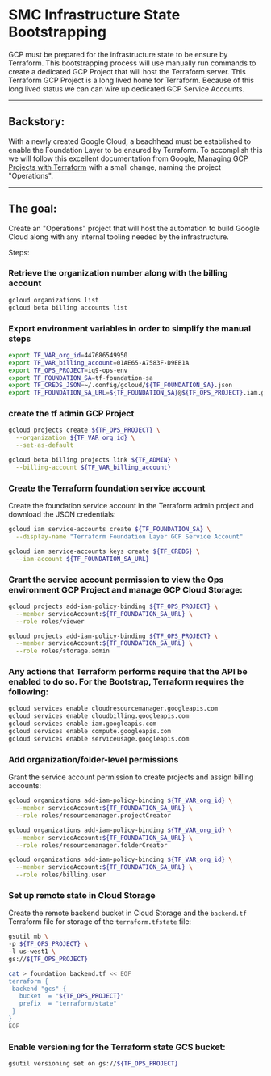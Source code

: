 # SMC Infrastructure State Bootstrapping

GCP must be prepared for the infrastructure state to be ensure by Terraform.  This bootstrapping process will use manually run commands to create a dedicated GCP Project that will host the Terraform server.  This Terraform GCP Project is a long lived home for Terraform.  Because of this long lived status we can can wire up dedicated GCP Service Accounts.

---

## Backstory:

With a newly created Google Cloud, a beachhead must be established to enable the Foundation Layer to be ensured by Terraform.  To accomplish this we will follow this excellent documentation from Google, [Managing GCP Projects with Terraform](https://cloud.google.com/community/tutorials/managing-gcp-projects-with-terraform) with a small change, naming the project "Operations".

---

## The goal:

Create an "Operations" project that will host the automation to build Google Cloud along with any internal tooling needed by the infrastructure.

Steps:

### Retrieve the organization number along with the billing account

```bash
gcloud organizations list
gcloud beta billing accounts list
```

### Export environment variables in order to simplify the manual steps
  
```bash
export TF_VAR_org_id=447686549950
export TF_VAR_billing_account=01AE65-A7583F-D9EB1A
export TF_OPS_PROJECT=iq9-ops-env
export TF_FOUNDATION_SA=tf-foundation-sa
export TF_CREDS_JSON=~/.config/gcloud/${TF_FOUNDATION_SA}.json
export TF_FOUNDATION_SA_URL=${TF_FOUNDATION_SA}@${TF_OPS_PROJECT}.iam.gserviceaccount.com
```

### create the tf admin GCP Project

```bash
gcloud projects create ${TF_OPS_PROJECT} \
  --organization ${TF_VAR_org_id} \
  --set-as-default
```

```bash
gcloud beta billing projects link ${TF_ADMIN} \
  --billing-account ${TF_VAR_billing_account}
```

### Create the Terraform foundation service account

Create the foundation service account in the Terraform admin project and download the JSON credentials:

```bash
gcloud iam service-accounts create ${TF_FOUNDATION_SA} \
  --display-name "Terraform Foundation Layer GCP Service Account"
```

```bash
gcloud iam service-accounts keys create ${TF_CREDS} \
  --iam-account ${TF_FOUNDATION_SA_URL}
```

### Grant the service account permission to view the Ops environment GCP Project and manage GCP Cloud Storage:

```bash
gcloud projects add-iam-policy-binding ${TF_OPS_PROJECT} \
  --member serviceAccount:${TF_FOUNDATION_SA_URL} \
  --role roles/viewer
```

```bash
gcloud projects add-iam-policy-binding ${TF_OPS_PROJECT} \
  --member serviceAccount:${TF_FOUNDATION_SA_URL} \
  --role roles/storage.admin
```

### Any actions that Terraform performs require that the API be enabled to do so. For the Bootstrap, Terraform requires the following:

```bash
gcloud services enable cloudresourcemanager.googleapis.com
gcloud services enable cloudbilling.googleapis.com
gcloud services enable iam.googleapis.com
gcloud services enable compute.googleapis.com
gcloud services enable serviceusage.googleapis.com
```

### Add organization/folder-level permissions

Grant the service account permission to create projects and assign billing accounts:

```bash
gcloud organizations add-iam-policy-binding ${TF_VAR_org_id} \
  --member serviceAccount:${TF_FOUNDATION_SA_URL} \
  --role roles/resourcemanager.projectCreator
```

```bash
gcloud organizations add-iam-policy-binding ${TF_VAR_org_id} \
  --member serviceAccount:${TF_FOUNDATION_SA_URL} \
  --role roles/resourcemanager.folderCreator
```

```bash
gcloud organizations add-iam-policy-binding ${TF_VAR_org_id} \
  --member serviceAccount:${TF_FOUNDATION_SA_URL} \
  --role roles/billing.user
```

### Set up remote state in Cloud Storage

Create the remote backend bucket in Cloud Storage and the `backend.tf` Terraform file for storage of the `terraform.tfstate` file:

```bash
gsutil mb \
-p ${TF_OPS_PROJECT} \
-l us-west1 \
gs://${TF_OPS_PROJECT}
```

```bash
cat > foundation_backend.tf << EOF
terraform {
 backend "gcs" {
   bucket  = "${TF_OPS_PROJECT}"
   prefix  = "terraform/state"
 }
}
EOF
```

### Enable versioning for the Terraform state GCS bucket:

```bash
gsutil versioning set on gs://${TF_OPS_PROJECT}
```
